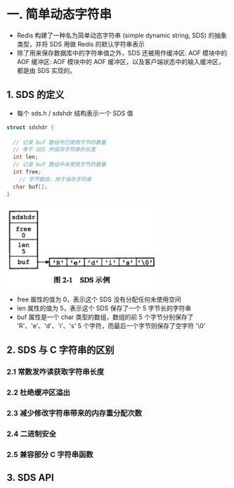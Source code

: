 # 一. 简单动态字符串

* Redis  构建了一种名为简单动态字符串 (simple dynamic string, SDS) 的抽象类型，并将 SDS 用做 Redis 的默认字符串表示
* 除了用来保存数据库中的字符串值之外，SDS 还被用作缓冲区: AOF 模块中的 AOF 缓冲区: AOF 模块中的 AOF 缓冲区，以及客户端状态中的输入缓冲区，都是由 SDS 实现的。

## 1. SDS 的定义

* 每个 sds.h / sdshdr 结构表示一个 SDS 值

```c
struct sdshdr {
  
  // 记录 buf 数组中已使用字节的数量
  // 等于 SDS 所保存字符串的长度
  int len;
  // 记录 buf 数组中未使用字节的数量
  int free;
 	// 字节数组，用于保存字符串
  char buf[];
}
```

![image-20200902194217291](assets/image-20200902194217291.png)

* free 属性的值为 0，表示这个 SDS 没有分配任何未使用空间
* len 属性的值为 5，表示这个 SDS 保存了一个 5 字节长的字符串
* buf 属性是一个 char 类型的数组，数组的前 5 个字节分别保存了 'R'、'e'、'd'、'i'、's' 5 个字符，而最后一个字节则保存了空字符 '\0'

## 2. SDS 与 C 字符串的区别

### 2.1 常数发咋读获取字符串长度

### 2.2 杜绝缓冲区溢出

### 2.3 减少修改字符串带来的内存重分配次数

### 2.4 二进制安全

### 2.5 兼容部分 C 字符串函数



## 3. SDS API 

